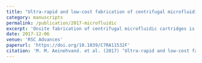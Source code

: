 ```yaml
---
title: "Ultra-rapid and low-cost fabrication of centrifugal microfluidic platforms with active mechanical valves"
category: manuscripts
permalink: /publication/2017-microfluidic
excerpt: 'Onsite fabrication of centrifugal microfluidic cartridges is one way to provide laboratory and diagnostics platforms for extreme point-of-care (EPOC) settings. This paper presents a rapid fabrication process of centrifugal microfluidic cartridges (discs) using only a cutter plotter that is as low-cost, portable and rapid as conventional printers. Moreover, we devised an active valving mechanism to enable the development of complex sequential fluidic processes. The valves are engraved during disc manufacture itself by the cutter plotter. These embedded valves prevent the need for additional fabrication equipment and materials for the inserts that are usually required for other active valves. The valves are actuated by an external mechanical force, and are called active mechanical valves (M-valve). The M-valve is robust over a wide range of spinning speeds (e.g. up to 7000 rpm or 2470 rcf) and can be actuated manually, or automatically by a robotic arm. To demonstrate our approach, we developed two fluidic systems for immunoassay and chromatography. The first microfluidic platform was developed to automate a fluidic protocol usually required for immunoassays from whole blood. In this microfluidic disc, non-biological liquids were used to demonstrate the application of M-valves for robust control over retention and release of reagents. The chromatography microfluidic cartridge is a miniaturized experimental system for testing the capability of a modified resin (Sepharose 6B-PEG5000) for the isolation of monoPEGylated ribonuclease (RNase). The fabrication of microfluidic discs and M-valves by a simple cutter plotter is the fastest and least expensive method for the onsite development and onsite manufacturing of diagnostic kits for research and actual use even in EPOC settings.'
date: 2017-12-06
venue: 'RSC Advances'
paperurl: 'https://doi.org/10.1039/C7RA11532F'
citation: 'M. M. Aeinehvand. et al. (2017) ‘Ultra-rapid and low-cost fabrication of centrifugal microfluidic platforms with active mechanical valves’, 	RSC Adv., 2017,7, 55400-55407'
---
```

